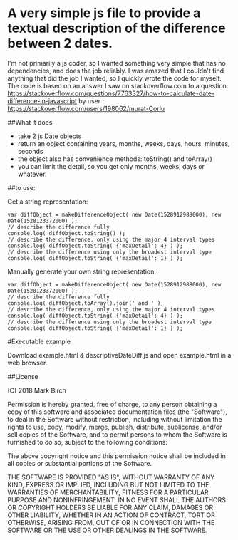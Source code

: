 # A very simple js file to provide a textual description of the difference between 2 dates.

I'm not primarily a js coder, so I wanted something very simple that has no dependencies, and does the job reliably.
I was amazed that I couldn't find anything that did the job I wanted, so I quickly wrote the code for myself. 
The code is based on an answer I saw on stackoverflow.com to a question: https://stackoverflow.com/questions/7763327/how-to-calculate-date-difference-in-javascript by user : https://stackoverflow.com/users/198062/murat-Çorlu

##What it does

- take 2 js Date objects
- return an object containing years, months, weeks, days, hours, minutes, seconds
- the object also has convenience methods: toString() and toArray() 
- you can limit the detail, so you get only months, weeks, days or whatever. 

##to use: 

Get a string representation:
```
var diffObject = makeDifferenceObject( new Date(1528912988000), new Date(1528123372000) );
// describe the difference fully
console.log( diffObject.toString() );
// describe the difference, only using the major 4 interval types
console.log( diffObject.toString( {'maxDetail': 4} ) );
// describe the difference using only the broadest interval type
console.log( diffObject.toString( {'maxDetail': 1} ) );
```


Manually generate your own string representation:
```
var diffObject = makeDifferenceObject( new Date(1528912988000), new Date(1528123372000) );
// describe the difference fully
console.log( diffObject.toArray().join(' and ' );
// describe the difference, only using the major 4 interval types
console.log( diffObject.toString( {'maxDetail': 4} ) );
// describe the difference using only the broadest interval type
console.log( diffObject.toString( {'maxDetail': 1} ) );
```

#Executable example  

Download example.html & descriptiveDateDiff.js and open example.html in a web browser.


##License 

(C) 2018 Mark Birch

Permission is hereby granted, free of charge, to any person obtaining a copy
of this software and associated documentation files (the "Software"), to deal
in the Software without restriction, including without limitation the rights
to use, copy, modify, merge, publish, distribute, sublicense, and/or sell
copies of the Software, and to permit persons to whom the Software is
furnished to do so, subject to the following conditions:

The above copyright notice and this permission notice shall be included in all
copies or substantial portions of the Software.

THE SOFTWARE IS PROVIDED "AS IS", WITHOUT WARRANTY OF ANY KIND, EXPRESS OR
IMPLIED, INCLUDING BUT NOT LIMITED TO THE WARRANTIES OF MERCHANTABILITY,
FITNESS FOR A PARTICULAR PURPOSE AND NONINFRINGEMENT. IN NO EVENT SHALL THE
AUTHORS OR COPYRIGHT HOLDERS BE LIABLE FOR ANY CLAIM, DAMAGES OR OTHER
LIABILITY, WHETHER IN AN ACTION OF CONTRACT, TORT OR OTHERWISE, ARISING FROM,
OUT OF OR IN CONNECTION WITH THE SOFTWARE OR THE USE OR OTHER DEALINGS IN THE
SOFTWARE.


